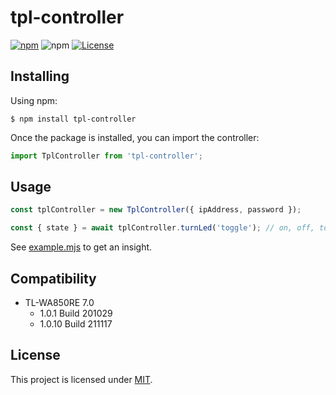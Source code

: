 # tpl-controller

[![npm](https://img.shields.io/npm/v/tpl-controller)](https://www.npmjs.com/package/tpl-controller)
![npm](https://img.shields.io/npm/dw/tpl-controller?label=↓)
[![License](https://img.shields.io/badge/License-MIT-blue.svg)](https://github.com/aoephtua/tpl-controller/blob/master/LICENSE)

## Installing

Using npm:

    $ npm install tpl-controller

Once the package is installed, you can import the controller:

```javascript
import TplController from 'tpl-controller';
```

## Usage

```javascript
const tplController = new TplController({ ipAddress, password });

const { state } = await tplController.turnLed('toggle'); // on, off, toggle
```

See [example.mjs](src/example.mjs) to get an insight.

## Compatibility

- TL-WA850RE 7.0
  - 1.0.1 Build 201029
  - 1.0.10 Build 211117

## License

This project is licensed under [MIT](LICENSE).